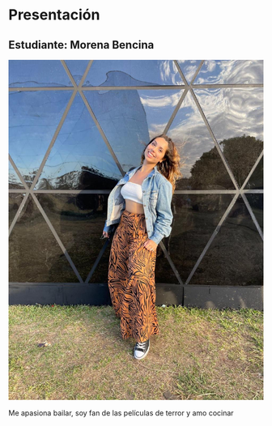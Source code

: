 # Presentación

## Estudiante: Morena Bencina


![mi foto](Mifoto.jpeg)

Me apasiona bailar, soy fan de las películas de terror y amo cocinar 